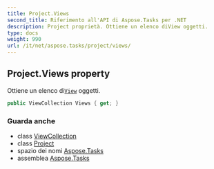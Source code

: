 ```yaml
---
title: Project.Views
second_title: Riferimento all'API di Aspose.Tasks per .NET
description: Project proprietà. Ottiene un elenco diView oggetti.
type: docs
weight: 990
url: /it/net/aspose.tasks/project/views/
---
```

## Project.Views property

Ottiene un elenco di[`View`](../../view/) oggetti.

```csharp
public ViewCollection Views { get; }
```

### Guarda anche

* class [ViewCollection](../../viewcollection/)
* class [Project](../)
* spazio dei nomi [Aspose.Tasks](../../project/)
* assemblea [Aspose.Tasks](../../../)


